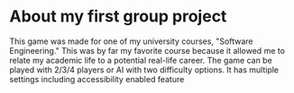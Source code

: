 # About my first group project

This game was made for one of my university courses, "Software Engineering." This was by far my favorite course because it allowed me to relate my academic life to a potential real-life career. 
The game can be played with 2/3/4 players or AI with two difficulty options. It has multiple settings including accessibility enabled feature
